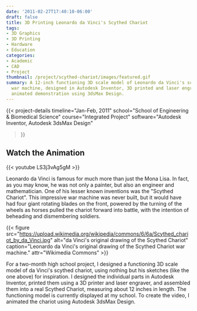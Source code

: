 ```yaml
---
date: '2011-02-27T17:40:10-06:00'
draft: false
title: 3D Printing Leonardo da Vinci's Scythed Chariot
tags:
- 3D Graphics
- 3D Printing
- Hardware
- Education
categories:
- Academic
- CAD
- Project
thumbnail: /project/scythed-chariot/images/featured.gif
summary: A 12-inch functioning 3D scale model of Leonardo da Vinci's scythed chariot
  war machine, designed in Autodesk Inventor, 3D printed and laser engraved, with
  animated demonstration using 3dsMax Design.
---
```

{{< project-details
  timeline="Jan-Feb, 2011"
  school="School of Engineering & Biomedical Science"
  course="Integrated Project"
  software="Autodesk Inventor, Autodesk 3dsMax Design"
>}}

## Watch the Animation

{{< youtube LS3j3vAg5gM >}}


Leonardo da Vinci is famous for much more than just the Mona Lisa. In fact, as you may know, he was not only a painter, but also an engineer and mathematician. One of his lesser known inventions was the "Scythed Chariot". This impressive war machine was never built, but it would have had four giant rotating blades on the front, powered by the turning of the wheels as horses pulled the chariot forward into battle, with the intention of beheading and dismembering soldiers.

{{< figure src="https://upload.wikimedia.org/wikipedia/commons/6/6a/Scythed_chariot_by_da_Vinci.jpg" alt="da Vinci's original drawing of the Scythed Chariot" caption="Leonardo da Vinci's original drawing of the Scythed Chariot war machine." attr="Wikimedia Commons" >}}

For a two-month high school project, I designed a functioning 3D scale model of da Vinci's scythed chariot, using nothing but his sketches (like the one above) for inspiration. I designed the individual parts in Autodesk Inventor, printed them using a 3D printer and laser engraver, and assembled them into a real Scythed Chariot, measuring about 12 inches in length. The functioning model is currently displayed at my school. To create the video, I animated the chariot using Autodesk 3dsMax Design.
